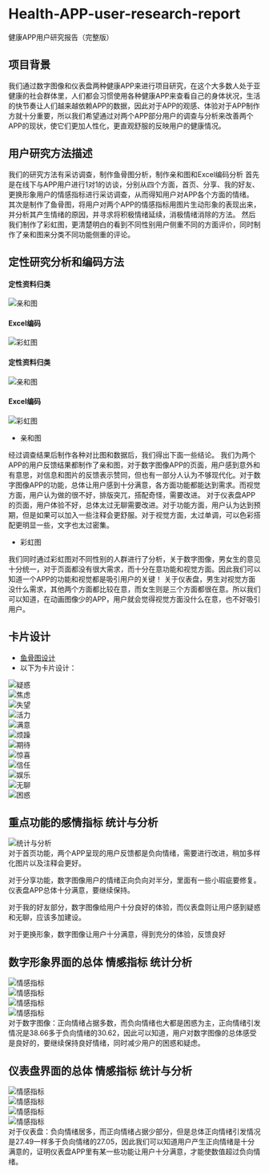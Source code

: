 # Health-APP-user-research-report
健康APP用户研究报告（完整版）
## 项目背景
我们通过数字图像和仪表盘两种健康APP来进行项目研究，在这个大多数人处于亚健康的社会群体里，人们都会习惯使用各种健康APP来查看自己的身体状况，生活的快节奏让人们越来越依赖APP的数据，因此对于APP的观感、体验对于APP制作方就十分重要，所以我们希望通过对两个APP部分用户的调查与分析来改善两个APP的现状，使它们更加人性化，更直观舒服的反映用户的健康情况。
## 用户研究方法描述
我们的研究方法有采访调查，制作鱼骨图分析，制作亲和图和Excel编码分析
首先是在线下与APP用户进行1对1的访谈，分别从四个方面，首页、分享、我的好友、更换形象用户的情感指标进行采访调查，从而得知用户对APP各个方面的情绪。
其次是制作了鱼骨图，将用户对两个APP的情感指标用图片生动形象的表现出来，并分析其产生情绪的原因，并寻求将积极情绪延续，消极情绪消除的方法。
然后我们制作了彩虹图，更清楚明白的看到不同性别用户侧重不同的方面评价，同时制作了亲和图来分类不同功能侧重的评论。
## 定性研究分析和编码方法
#### 定性资料归类
![亲和图](a.jpg)</br>
#### Excel编码
![彩虹图](b.png)</br>

#### 定性资料归类
![亲和图](c.jpg)</br>
#### Excel编码
![彩虹图](d.png)</br>
- 亲和图

经过调查结果后制作各种对比图和数据后，我们得出下面一些结论。
我们为两个APP的用户反馈结果都制作了亲和图，对于数字图像APP的页面，用户感到意外和有意思，对信息和图片的反馈表示赞同，但也有一部分人认为不够现代化。对于数字图像APP的功能，总体让用户感到十分满意，各方面功能都能达到需求。而视觉方面，用户认为做的很不好，排版突兀，搭配奇怪，需要改进。
对于仪表盘APP的页面，用户体验不好，总体太过无聊需要改进。对于功能方面，用户认为达到预期，但是如果可以加入一些注释会更舒服。对于视觉方面，太过单调，可以色彩搭配更明显一些，文字也太过密集。

- 彩虹图

我们同时通过彩虹图对不同性别的人群进行了分析，关于数字图像，男女生的意见十分统一，对于页面都没有很大需求，而十分在意功能和视觉方面。因此我们可以知道一个APP的功能和视觉都是吸引用户的关键！
关于仪表盘，男生对视觉方面没什么需求，其他两个方面都比较在意，而女生则是三个方面都很在意。所以我们可以知道，在动画图像少的APP，用户就会觉得视觉方面没什么在意，也不好吸引用户。
## 卡片设计
- [鱼骨图设计](http://naotu.baidu.com/file/b2a12c2257beedcf25f16f0b46a2d50f)
- 以下为卡片设计：</br>

![疑惑](1.png)</br>
![焦虑](2.jpg)</br>
![失望](3.jpg)</br>
![活力](4.jpg)</br>
![满意](5.jpg)</br>
![烦躁](6.jpg)</br>
![期待](7.png)</br>
![惊喜](8.png)</br>
![信任](9.jpg)</br>
![娱乐](0.png)</br>
![无聊](12.png)</br>
![困惑](11.jpg)</br>

## 重点功能的感情指标 统计与分析
![统计与分析](55.png)</br>
对于首页功能，两个APP呈现的用户反馈都是负向情绪，需要进行改进，稍加多样化图片以及注释会更好。

对于分享功能，数字图像用户的情绪正向负向对半分，里面有一些小瑕疵要修复。仪表盘APP总体十分满意，要继续保持。

对于我的好友部分，数字图像给用户十分良好的体验，而仪表盘则让用户感到疑惑和无聊，应该多加建设。

对于更换形象，数字图像让用户十分满意，得到充分的体验，反馈良好
## 数字形象界面的总体 情感指标 统计分析
![情感指标](21.png)</br>
![情感指标](22.png)</br>
![情感指标](23.png)</br>
![情感指标](24.png)</br>
对于数字图像：正向情绪占据多数，而负向情绪也大都是困惑为主，正向情绪引发情况是38.66多于负向情绪的30.62，因此可以知道，用户对数字图像的总体感受是良好的，要继续保持良好情绪，同时减少用户的困惑和疑虑。
## 仪表盘界面的总体 情感指标 统计与分析
![情感指标](31.png)</br>
![情感指标](32.png)</br>
![情感指标](33.png)</br>
![情感指标](34.png)</br>
对于仪表盘：负向情绪居多，而正向情绪占据少部分，但是总体正向情绪引发情况是27.49一样多于负向情绪的27.05，因此我们可以知道用户产生正向情绪是十分满意的，证明仪表盘APP里有某一些功能让用户十分满意，才能使数值超过负向情绪。
